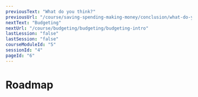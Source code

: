 ```yaml
---
previousText: "What do you think?"
previousUrl: "/course/saving-spending-making-money/conclusion/what-do-you-think"
nextText: "Budgeting"
nextUrl: "/course/budgeting/budgeting/budgeting-intro"
lastLession: "false"
lastSession: "false"
courseModuleId: "5"
sessionId: "4"
pageId: "6"
---
```



# Roadmap